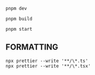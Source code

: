 ```
pnpm dev
```
```
pnpm build
```
```
pnpm start
```

## FORMATTING
```
npx prettier --write '**/\*.ts'
npx prettier --write '**/\*.tsx'
```
